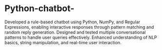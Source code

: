 # Python-chatbot-
Developed a rule-based chatbot using Python, NumPy, and Regular  Expressions, enabling interactive responses through pattern matching and random reply  generation. Designed and tested multiple conversational patterns to handle user queries  effectively. Enhanced understanding of NLP basics, string manipulation, and real-time user  interaction.
